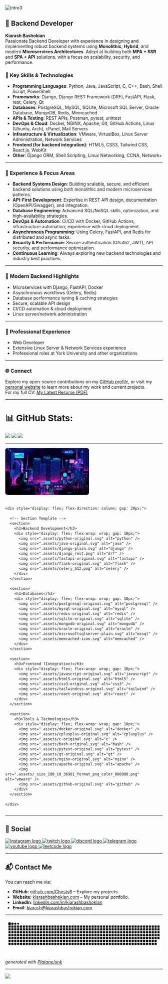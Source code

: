 ![intro3](https://github.com/user-attachments/assets/627bdb51-1fa3-48d7-9dd6-1993b8d715c3)

## 💼 **Backend Developer**  
**Kiarash Bashokian**  
Passionate Backend Developer with experience in designing and implementing robust backend systems using **Monolithic**, **Hybrid**, and modern **Microservices Architectures**. Adept at building both **MPA + SSR** and **SPA + API** solutions, with a focus on scalability, security, and performance.

### 🔧 **Key Skills & Technologies**  
- **Programming Languages**: Python, Java, JavaScript, C, C++, Bash, Shell Script, PowerShell
- **Frameworks**: Django, Django REST Framework (DRF), FastAPI, Flask, 
rest, Celery, Qt
- **Databases**: PostgreSQL, MySQL, SQLite, Microsoft SQL Server, Oracle Database, MongoDB, Redis, Memcached
- **APIs & Testing**: REST APIs, Postman, pytest, unittest
- **DevOps & Cloud**: Docker, NGINX, Apache, Git, GitHub Actions, Linux (Ubuntu, Arch), cPanel, Mail Servers
- **Infrastructure & Virtualization**: VMware, VirtualBox, Linux Server Administration, Network Services
- **Frontend (for backend integration)**: HTML5, CSS3, Tailwind CSS, React.js, WebKit
- **Other**: Django ORM, Shell Scripting, Linux Networking, CCNA, Network+

---

### 🚀 **Experience & Focus Areas**  
- **Backend Systems Design**: Building scalable, secure, and efficient backend solutions using both monolithic and modern microservices patterns.
- **API-First Development**: Expertise in REST API design, documentation (OpenAPI/Swagger), and integration.
- **Database Engineering**: Advanced SQL/NoSQL skills, optimization, and high-availability strategies.
- **DevOps & Automation**: CI/CD with Docker, GitHub Actions; infrastructure automation; experience with cloud deployment.
- **Asynchronous Programming**: Using Celery, FastAPI, and Redis for distributed and async tasks.
- **Security & Performance**: Secure authentication (OAuth2, JWT), API security, and performance optimization.
- **Continuous Learning**: Always exploring new backend technologies and industry best practices.

---

### 🌟 **Modern Backend Highlights**
- Microservices with Django, FastAPI, Docker
- Asynchronous workflows (Celery, Redis)
- Database performance tuning & caching strategies
- Secure, scalable API design
- CI/CD automation & cloud deployment
- Linux server/network administration

---

### 📜 **Professional Experience**
- Web Developer
- Extensive Linux Server & Network Services experience
- Professional roles at York University and other organizations

---

### 🌐 **Connect**  
Explore my open-source contributions on my [GitHub profile](https://github.com/Ghosts6), or visit my [personal website](https://www.kiarashbashokian.com) to learn more about my work and current projects.  
For my full CV: [My Latest Resume (PDF)](https://kiarashbashokian.com/static/MyResume.7be94c2e184c.pdf)

---

# 📊 GitHub Stats:
![](https://github-readme-stats.vercel.app/api?username=Ghosts6&theme=tokyonight&hide_border=true&include_all_commits=true&count_private=false)
![](https://github-readme-streak-stats.herokuapp.com/?user=Ghosts6&theme=tokyonight&hide_border=true)
![](https://github-readme-stats.vercel.app/api/top-langs/?username=Ghosts6&theme=tokyonight&hide_border=true&include_all_commits=true&count_private=false&layout=compact)

---
<div style="display: flex; flex-direction: column; gap: 20px; font-family: sans-serif;">

  <!-- Profile + Sections Layout -->
  <div style="display: flex; flex-wrap: wrap; align-items: flex-start; gap: 20px;">
    <img src=".assets/images_q_tbn_ANd9GcSxMrZ0pXUhKuGS899TJUShzDqEiirmlRmrxA_usqp_CAU.png" alt="Profile Image" style="height: 150px; border-radius: 8px; flex-shrink: 0;" />

    <div style="display: flex; flex-direction: column; gap: 20px;">

      <!-- Section Template -->
      <section>
        <h3>Backend Development</h3>
        <div style="display: flex; flex-wrap: wrap; gap: 10px;">
          <img src=".assets/python-original.svg" alt="python" />
          <img src=".assets/java-original.svg" alt="java" />
          <img src=".assets/django-plain.svg" alt="django" />
          <img src=".assets/django_rest.png" alt="drf" />
          <img src=".assets/fastapi-original.svg" alt="fastapi" />
          <img src=".assets/flask-original.svg" alt="flask" />
          <img src=".assets/celery_512.png" alt="celery" />
        </div>
      </section>

      <section>
        <h3>Databases</h3>
        <div style="display: flex; flex-wrap: wrap; gap: 10px;">
          <img src=".assets/postgresql-original.svg" alt="postgresql" />
          <img src=".assets/mysql-original.svg" alt="mysql" />
          <img src=".assets/redis-original.svg" alt="redis" />
          <img src=".assets/sqlite-original.svg" alt="sqlite" />
          <img src=".assets/mongodb-original.svg" alt="mongodb" />
          <img src=".assets/oracle-original.svg" alt="oracle" />
          <img src=".assets/microsoftsqlserver-plain.svg" alt="mssql" />
          <img src=".assets/memcached-icon.svg" alt="memcached" />
        </div>
      </section>

      <section>
        <h3>Frontend (Integration)</h3>
        <div style="display: flex; flex-wrap: wrap; gap: 10px;">
          <img src=".assets/javascript-original.svg" alt="javascript" />
          <img src=".assets/html5-original.svg" alt="html5" />
          <img src=".assets/css3-original.svg" alt="css3" />
          <img src=".assets/tailwindcss-original.svg" alt="tailwind" />
          <img src=".assets/react-original.svg" alt="react" />
        </div>
      </section>

      <section>
        <h3>Tools & Technologies</h3>
        <div style="display: flex; flex-wrap: wrap; gap: 10px;">
          <img src=".assets/docker-original.svg" alt="docker" />
          <img src=".assets/cplusplus-original.svg" alt="cplusplus" />
          <img src=".assets/c-original.svg" alt="c" />
          <img src=".assets/bash-original.svg" alt="bash" />
          <img src=".assets/pytest-original.svg" alt="pytest" />
          <img src=".assets/qt-original.svg" alt="qt" />
          <img src=".assets/nginx-original.svg" alt="nginx" />
          <img src=".assets/apache-original.svg" alt="apache" />
          <img src=".assets/_size_100_id_36981_format_png_color_000000.png" alt="vmware" />
          <img src=".assets/github-original.svg" alt="github" />
        </div>
      </section>

    </div>
  </div>
</div>

---

## 📱 **Social**

<div align="left">
  <a href="https://instagram.com/kiarash82.42?utm_source=qr&igshid=ZDc4ODBmNjlmNQ%3D%3D" target="_blank">
    <img src="https://img.shields.io/static/v1?message=Instagram&logo=instagram&label=&color=E4405F&logoColor=white&labelColor=&style=for-the-badge" height="35" alt="instagram logo"  />
  </a>
  <a href="https://twitch.tv/MKGHOSTK" target="_blank">
    <img src="https://img.shields.io/static/v1?message=Twitch&logo=twitch&label=&color=9146FF&logoColor=white&labelColor=&style=for-the-badge" height="35" alt="twitch logo"  />
  </a>
  <a href="https://discord.gg/ghost.rs6#9681" target="_blank">
    <img src="https://img.shields.io/static/v1?message=Discord&logo=discord&label=&color=7289DA&logoColor=white&labelColor=&style=for-the-badge" height="35" alt="discord logo"  />
  </a>
  <a href="https://t.me/Kbcp8" target="_blank">
    <img src="https://img.shields.io/static/v1?message=Telegram&logo=telegram&label=&color=2CA5E0&logoColor=white&labelColor=&style=for-the-badge" height="35" alt="telegram logo" />
  </a>
  <a href="https://youtube.com/@kiarashbashokian6411" target="_blank">
    <img src="https://img.shields.io/static/v1?message=Youtube&logo=youtube&label=&color=FF0000&logoColor=white&labelColor=&style=for-the-badge" height="35" alt="youtube logo"  />
  </a>
  <a href="https://leetcode.com/Ghosts6/" target="_blank">
    <img src="https://img.shields.io/static/v1?message=LeetCode&logo=leetcode&label=&color=FFA116&logoColor=white&labelColor=&style=for-the-badge" height="35" alt="leetcode logo"  />
  </a>
</div>

---

## 📬 **Contact Me**  
You can reach me via:

- **GitHub**: [github.com/Ghosts6](https://github.com/Ghosts6) – Explore my projects.
- **Website**: [kiarashbashokian.com](https://www.kiarashbashokian.com) – My personal portfolio.
- **LinkedIn**: [linkedin.com/in/kiarashbashokian](https://linkedin.com/in/kiarashbashokian)
- **Email**: [kiarash@kiarashbashokian.com](mailto:kiarash@kiarashbashokian.com)

---

<picture>
  <source media="(prefers-color-scheme: dark)" srcset="https://raw.githubusercontent.com/platane/platane/output/github-contribution-grid-snake-dark.svg">
  <source media="(prefers-color-scheme: light)" srcset="https://raw.githubusercontent.com/platane/platane/output/github-contribution-grid-snake.svg">
  <img alt="github contribution grid snake animation" src="https://raw.githubusercontent.com/platane/platane/output/github-contribution-grid-snake.svg">
</picture>

_generated with [Platane/snk](https://github.com/Platane/snk)_

---

[![](https://visitcount.itsvg.in/api?id=Ghosts6&icon=0&color=0)](https://visitcount.itsvg.in)

